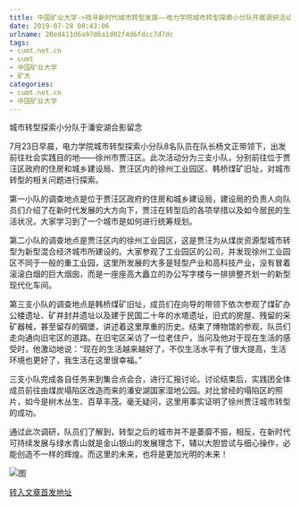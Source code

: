 ```yaml
---
title: 中国矿业大学->找寻新时代城市转型发展——电力学院城市转型探索小分队开展调研活动 | cumt.net.cn
date: 2019-07-28 00:43:06
urlname: 20ed411d6a97d6a1d02f4d6fdcc7d7dc
tags: 
- cumt.net.cn
- cumt
- 中国矿业大学
- 矿大
categories:
- cumt.net.cn
- 中国矿业大学
---
```



城市转型探索小分队于潘安湖合影留念

7月23日早晨，电力学院城市转型探索小分队8名队员在队长杨文正带领下，出发前往社会实践目的地——徐州市贾汪区。此次活动分为三支小队，分别前往位于贾汪区政府的住房和城乡建设局、贾汪区内的徐州工业园区、韩桥煤矿旧址，对城市转型的相关问题进行探索。

第一小队的调查地点是位于贾汪区政府的住房和城乡建设局，建设局的负责人向队员们介绍了在新时代发展的大方向下，贾汪在转型后的各项举措以及如今居民的生活状况，大家学习到了一个城市是如何进行统筹规划。

第二小队的调查地点是贾汪区内的徐州工业园区，这是贾汪为从煤炭资源型城市转型为新型混合经济城市所建设的。大家参观了工业园区的公司，并发现徐州工业园区不同于一般的重工业园，这里所发展的大多是轻型产业和高科技产业，没有冒着滚滚白烟的巨大烟囱，而是一座座高大矗立的办公写字楼与一排排整齐划一的新型现代化车间。

第三支小队的调查地点是韩桥煤矿旧址，成员们在向导的带领下依次参观了煤矿办公楼遗址、矿井封井遗址以及建于民国二十年的水塔遗址，旧式的房屋、残留的采矿器械，甚至留存的碉堡，讲述着这里厚重的历史。结束了博物馆的参观，队员们走向通向旧宅区的道路。在旧宅区采访了一位老住户，当问及他对于现在生活的感受时，他激动地说：“现在的生活越来越好了，不仅生活水平有了很大提高，生活环境也更好了，我生活在这里很幸福。”

三支小队完成各自任务来到集合点会合，进行汇报讨论。讨论结束后，实践团全体成员前往由煤炭塌陷区改造而来的潘安湖国家湿地公园。对比曾经的塌陷区的照片，如今是树木丛生、百草丰茂。毫无疑问，这里用事实证明了徐州贾汪城市转型的成功。

通过此次调研，队员们了解到，转型之后的城市并不是萎靡不振，相反，在新时代可持续发展与绿水青山就是金山银山的发展理念下，辅以大胆尝试与细心操作，必能创造不一样的辉煌。而这里的未来，也将是更加光明的未来！



![图](http://xwzx.cumt.edu.cn/_upload/article/images/f3/99/88b5464249cba7aedb2cb37ba05e/daba57ed-e96a-4dbe-b0e4-2980b7594792.jpg)

[转入文章首发地址](http://xwzx.cumt.edu.cn/25/9e/c523a533918/page.htm)
